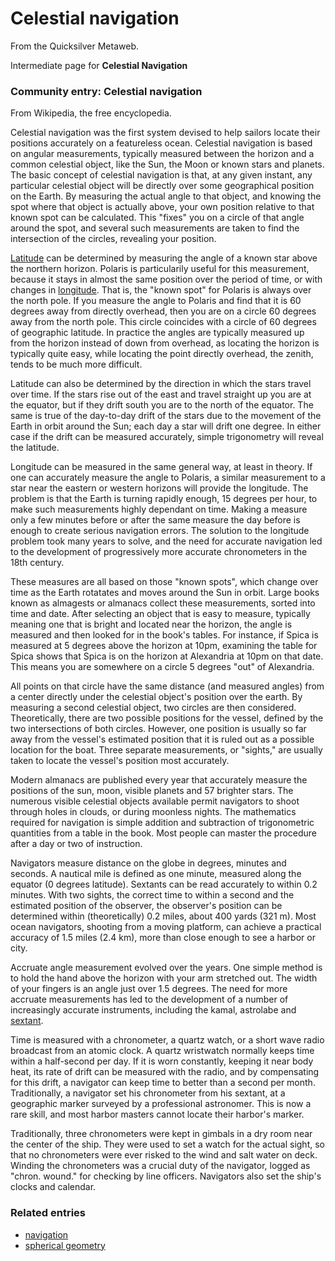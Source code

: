 
# Celestial navigation

From the Quicksilver Metaweb.

Intermediate page for 
**Celestial Navigation**

### Community entry: Celestial navigation


From Wikipedia, the free encyclopedia. 

Celestial navigation was the first system devised to help sailors locate their positions accurately on a featureless ocean. Celestial navigation is based on angular measurements, typically measured between the horizon and a common celestial object, like the Sun, the Moon or known stars and planets. The basic concept of celestial navigation is that, at any given instant, any particular celestial object will be directly over some geographical position on the Earth. By measuring the actual angle to that object, and knowing the spot where that object is actually above, your own position relative to that known spot can be calculated. This "fixes" you on a circle of that angle around the spot, and several such measurements are taken to find the intersection of the circles, revealing your position. 

[Latitude](/latitude) can be determined by measuring the angle of a known star above the northern horizon. Polaris is particularily useful for this measurement, because it stays in almost the same position over the period of time, or with changes in [longitude](/longitude). That is, the "known spot" for Polaris is always over the north pole. If you measure the angle to Polaris and find that it is 60 degrees away from directly overhead, then you are on a circle 60 degrees away from the north pole. This circle coincides with a circle of 60 degrees of geographic latitude. In practice the angles are typically measured up from the horizon instead of down from overhead, as locating the horizon is typically quite easy, while locating the point directly overhead, the zenith, tends to be much more difficult. 

Latitude can also be determined by the direction in which the stars travel over time. If the stars rise out of the east and travel straight up you are at the equator, but if they drift south you are to the north of the equator. The same is true of the day-to-day drift of the stars due to the movement of the Earth in orbit around the Sun; each day a star will drift one degree. In either case if the drift can be measured accurately, simple trigonometry will reveal the latitude. 

Longitude can be measured in the same general way, at least in theory. If one can accurately measure the angle to Polaris, a similar measurement to a star near the eastern or western horizons will provide the longitude. The problem is that the Earth is turning rapidly enough, 15 degrees per hour, to make such measurements highly dependant on time. Making a measure only a few minutes before or after the same measure the day before is enough to create serious navigation errors. The solution to the longitude problem took many years to solve, and the need for accurate navigation led to the development of progressively more accurate chronometers in the 18th century. 

These measures are all based on those "known spots", which change over time as the Earth rotatates and moves around the Sun in orbit. Large books known as almagests or almanacs collect these measurements, sorted into time and date. After selecting an object that is easy to measure, typically meaning one that is bright and located near the horizon, the angle is measured and then looked for in the book's tables. For instance, if Spica is measured at 5 degrees above the horizon at 10pm, examining the table for Spica shows that Spica is on the horizon at Alexandria at 10pm on that date. This means you are somewhere on a circle 5 degrees "out" of Alexandria. 

All points on that circle have the same distance (and measured angles) from a center directly under the celestial object's position over the earth. By measuring a second celestial object, two circles are then considered. Theoretically, there are two possible positions for the vessel, defined by the two intersections of both circles. However, one position is usually so far away from the vessel's estimated position that it is ruled out as a possible location for the boat. Three separate measurements, or "sights," are usually taken to locate the vessel's position most accurately. 

Modern almanacs are published every year that accurately measure the positions of the sun, moon, visible planets and 57 brighter stars. The numerous visible celestial objects available permit navigators to shoot through holes in clouds, or during moonless nights. The mathematics required for navigation is simple addition and subtraction of trigonometric quantities from a table in the book. Most people can master the procedure after a day or two of instruction. 

Navigators measure distance on the globe in degrees, minutes and seconds. A nautical mile is defined as one minute, measured along the equator (0 degrees latitude). Sextants can be read accurately to within 0.2 minutes. With two sights, the correct time to within a second and the estimated position of the observer, the observer's position can be determined within (theoretically) 0.2 miles, about 400 yards (321 m). Most ocean navigators, shooting from a moving platform, can achieve a practical accuracy of 1.5 miles (2.4 km), more than close enough to see a harbor or city. 

Accruate angle measurement evolved over the years. One simple method is to hold the hand above the horizon with your arm stretched out. The width of your fingers is an angle just over 1.5 degrees. The need for more accruate measurements has led to the development of a number of increasingly accurate instruments, including the kamal, astrolabe and [sextant](/sextant). 

Time is measured with a chronometer, a quartz watch, or a short wave radio broadcast from an atomic clock. A quartz wristwatch normally keeps time within a half-second per day. If it is worn constantly, keeping it near body heat, its rate of drift can be measured with the radio, and by compensating for this drift, a navigator can keep time to better than a second per month. Traditionally, a navigator set his chronometer from his sextant, at a geographic marker surveyed by a professional astronomer. This is now a rare skill, and most harbor masters cannot locate their harbor's marker. 

Traditionally, three chronometers were kept in gimbals in a dry room near the center of the ship. They were used to set a watch for the actual sight, so that no chronometers were ever risked to the wind and salt water on deck. Winding the chronometers was a crucial duty of the navigator, logged as "chron. wound." for checking by line officers. Navigators also set the ship's clocks and calendar. 

### Related entries


* [navigation](/navigation)
* [spherical geometry](/spherical-geometry)

